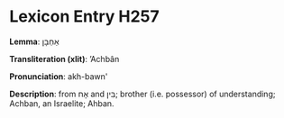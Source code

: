 # Lexicon Entry H257

**Lemma**: אַחְבָן

**Transliteration (xlit)**: ʼAchbân

**Pronunciation**: akh-bawn'

**Description**:
from אָח and בִּין; brother (i.e. possessor) of understanding; Achban, an Israelite; Ahban.
